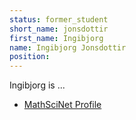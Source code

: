 ```yaml
---
status: former_student
short_name: jonsdottir
first_name: Ingibjorg
name: Ingibjorg Jonsdottir
position: 
---
```

Ingibjorg is ...

- [MathSciNet Profile](https://mathscinet.ams.org/mathscinet/MRAuthorID/1131689)